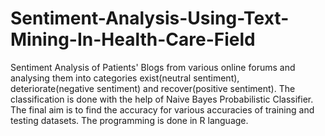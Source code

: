 # Sentiment-Analysis-Using-Text-Mining-In-Health-Care-Field
Sentiment Analysis of Patients' Blogs from various online forums and analysing them into categories exist(neutral sentiment), deteriorate(negative sentiment) and recover(positive sentiment). The classification is done with the help of Naive Bayes Probabilistic Classifier. The final aim is to find the accuracy for various accuracies of training and testing datasets.
The programming is done in R language.
